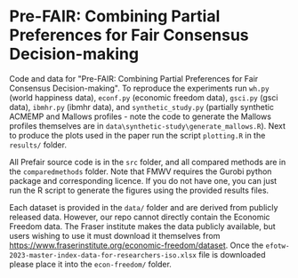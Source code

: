 # Pre-FAIR: Combining Partial Preferences for Fair Consensus Decision-making


Code and data for "Pre-FAIR: Combining Partial Preferences for Fair Consensus Decision-making". To reproduce
the experiments run `wh.py` (world happiness data), `econf.py` (economic freedom data), `gsci.py` (gsci data),
`ibmhr.py` (ibmhr data), and `synthetic_study.py` (partially synthetic ACMEMP and Mallows profiles - note the code to
generate the Mallows profiles themselves are in `data\synthetic-study\generate_mallows.R`). Next to produce the plots
used in the paper run the script `plotting.R` in the `results/` folder.

All Prefair source code is in the `src` folder, and all compared methods are in the `comparedmethods` folder. Note that
FMWV requires the Gurobi python package and corresponding licence.  If you do not have one, you can just run the R script 
to generate the figures using the provided results files.

Each dataset is provided in the `data/` folder and are derived from publicly released data. However, our repo cannot directly contain the Economic Freedom data. The Fraser institute makes
the data publicly available, but users wishing to use it must download it themselves from https://www.fraserinstitute.org/economic-freedom/dataset.
Once the `efotw-2023-master-index-data-for-researchers-iso.xlsx` file is downloaded please place it into the `econ-freedom/` folder.
